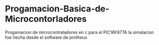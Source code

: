# Progamacion-Basica-de-Microcontorladores
Progamacion de microcontraladores en c para el PIC16F877A la simalacion fue hecha desde el software de protheus
